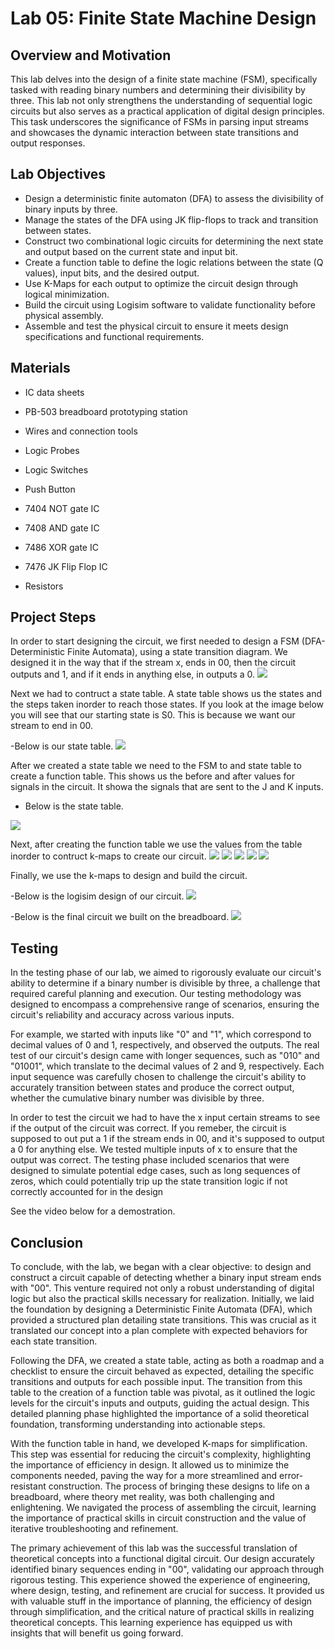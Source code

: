 # Lab 05: Finite State Machine Design

## Overview and Motivation

This lab delves into the design of a finite state machine (FSM), specifically tasked with reading binary numbers and determining their divisibility by three. This lab not only strengthens the understanding of sequential logic circuits but also serves as a practical application of digital design principles. This task underscores the significance of FSMs in parsing input streams and showcases the dynamic interaction between state transitions and output responses.

## Lab Objectives

- Design a deterministic finite automaton (DFA) to assess the divisibility of binary inputs by three.
- Manage the states of the DFA using JK flip-flops to track and transition between states.
- Construct two combinational logic circuits for determining the next state and output based on the current state and input bit.
- Create a function table to define the logic relations between the state (Q values), input bits, and the desired output.
- Use K-Maps for each output to optimize the circuit design through logical minimization.
- Build the circuit using Logisim software to validate functionality before physical assembly.
- Assemble and test the physical circuit to ensure it meets design specifications and functional requirements.

## Materials
- IC data sheets

- PB-503 breadboard prototyping station

- Wires and connection tools

- Logic Probes

- Logic Switches

- Push Button

- 7404 NOT gate IC

- 7408 AND gate IC

- 7486 XOR gate IC

- 7476 JK Flip Flop IC

- Resistors

## Project Steps
In order to start designing the circuit, we first needed to design a FSM (DFA-Deterministic Finite Automata), using a state transition diagram. We designed it in the way that if the stream x, ends in 00, then the circuit outputs and 1, and if it ends in anything else, in outputs a 0.
<img src="./assets/dfa.png" />

Next we had to contruct a state table. A state table shows us the states and the steps taken inorder to reach those states. If you look at the image below you will see that our starting state is S0. This is because we want our stream to end in 00.

-Below is our state table.
<img src="./assets/statetable.png" />

After we created a state table we need to the FSM to and state table to create a function table. This shows us the before and after values for signals in the circuit. It showa the signals that are sent to the J and K inputs. 

- Below is the state table.
<img src="./assets/fun.png" />

Next, after creating the function table we use the values from the table inorder to contruct k-maps to create our circuit.
<img src="./assets/J1.png" />
<img src="./assets/K1.png" />
<img src="./assets/J0.png" />
<img src="./assets/K0.png" />
<img src="./assets/F.png" />

Finally, we use the k-maps to design and build the circuit.

-Below is the logisim design of our circuit.
<img src="./assets/photo.png" />

-Below is the final circuit we built on the breadboard.
<img src="./assets/circuit.png" />

## Testing
In the testing phase of our lab, we aimed to rigorously evaluate our circuit's ability to determine if a binary number is divisible by three, a challenge that required careful planning and execution. Our testing methodology was designed to encompass a comprehensive range of scenarios, ensuring the circuit's reliability and accuracy across various inputs.

For example, we started with inputs like "0" and "1", which correspond to decimal values of 0 and 1, respectively, and observed the outputs. The real test of our circuit's design came with longer sequences, such as "010" and "01001", which translate to the decimal values of 2 and 9, respectively. Each input sequence was carefully chosen to challenge the circuit's ability to accurately transition between states and produce the correct output, whether the cumulative binary number was divisible by three.

In order to test the circuit we had to have the x input certain streams to see if the output of the circuit was correct. If you remeber, the circuit is supposed to out put a 1 if the stream ends in 00, and it's supposed to output a 0 for anything else. We tested multiple inputs of x to ensure that the output was correct.  The testing phase included scenarios that were designed to simulate potential edge cases, such as long sequences of zeros, which could potentially trip up the state transition logic if not correctly accounted for in the design

See the video below for a demostration.


## Conclusion

To conclude, with the lab, we began with a clear objective: to design and construct a circuit capable of detecting whether a binary input stream ends with "00". This venture required not only a robust understanding of digital logic but also the practical skills necessary for realization. Initially, we laid the  foundation by designing a Deterministic Finite Automata (DFA), which provided a structured plan detailing state transitions. This was crucial as it translated our concept into a plan complete with expected behaviors for each state transition.

Following the DFA, we created a state table, acting as both a roadmap and a checklist to ensure the circuit behaved as expected, detailing the specific transitions and outputs for each possible input. The transition from this table to the creation of a function table was pivotal, as it outlined the logic levels for the circuit's inputs and outputs, guiding the actual design. This detailed planning phase highlighted the importance of a solid theoretical foundation, transforming understanding into actionable steps.

With the function table in hand, we developed K-maps for simplification. This step was essential for reducing the circuit's complexity, highlighting the importance of efficiency in design. It allowed us to minimize the components needed, paving the way for a more streamlined and error-resistant construction. The process of bringing these designs to life on a breadboard, where theory met reality, was both challenging and enlightening. We navigated the process of assembling the circuit, learning the importance of practical skills in circuit construction and the value of iterative troubleshooting and refinement.

The primary achievement of this lab was the successful translation of theoretical concepts into a functional digital circuit. Our design accurately identified binary sequences ending in "00", validating our approach through rigorous testing. This experience showed the experience of engineering, where design, testing, and refinement are crucial for success. It provided us with valuable stuff in the importance of planning, the efficiency of design through simplification, and the critical nature of practical skills in realizing theoretical concepts. This learning experience has equipped us with insights that will benefit us going forward.



